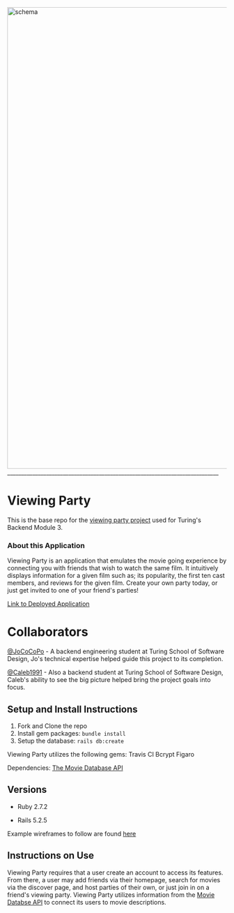 <img width="1058" alt="schema" src="https://user-images.githubusercontent.com/75275648/124644758-d73fd700-de4f-11eb-9d76-f1b72be067af.png">
____________________________________________________________________________ 

# Viewing Party

This is the base repo for the [viewing party project](https://backend.turing.io/module3/projects/viewing_party) used for Turing's Backend Module 3.

### About this Application

Viewing Party is an application that emulates the movie going experience by connecting you with friends that wish to watch the same film. It intuitively displays information for a given film such as; its popularity, the first ten cast members, and reviews for the given film.  Create your own party today, or just get invited to one of your friend's parties!

[Link to Deployed Application](https://dashboard.heroku.com/apps/secret-waters-04726)

# Collaborators

[@JoCoCoPo](https://github.com/JoannaCoPo) - A backend engineering student at Turing School of Software Design, Jo's technical expertise helped guide this project to its completion.

[@Caleb1991](https://github.com/Caleb1991) - Also a backend student at Turing School of Software Design, Caleb's ability to see the big picture helped bring the project goals into focus.

## Setup and Install Instructions

1. Fork and Clone the repo
2. Install gem packages: `bundle install`
3. Setup the database: `rails db:create`

Viewing Party utilizes the following gems:
Travis CI
Bcrypt
Figaro

Dependencies:
[The Movie Database API](https://www.themoviedb.org/)

## Versions

- Ruby 2.7.2

- Rails 5.2.5

Example wireframes to follow are found [here](https://backend.turing.io/module3/projects/viewing_party/wireframes)

## Instructions on Use
Viewing Party requires that a user create an account to access its features. From there, a user may add friends via their homepage, search for movies via the discover page, and host parties of their own, or just join in on a friend's viewing party. Viewing Party utilizes information from the [Movie Databse API](https://www.themoviedb.org/) to connect its users to movie descriptions.
